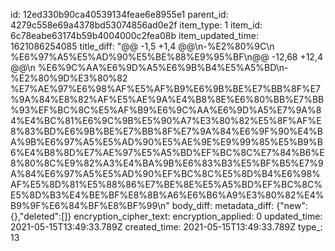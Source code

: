 id: 12ed330b90ca40539134feae6e8955e1
parent_id: 4279c558e69a4378bd53074856ad0e2f
item_type: 1
item_id: 6c78eabe63174b59b4004000c2fea08b
item_updated_time: 1621086254085
title_diff: "@@ -1,5 +1,4 @@\\n-%E2%80%9C\\n %E6%97%A5%E5%AD%90%E5%BE%88%E9%95%BF\\n@@ -12,68 +12,4 @@\\n %E6%9C%AA%E6%9D%A5%E6%9B%B4%E5%A5%BD\\n-%E2%80%9D%E3%80%82 %E7%AE%97%E6%98%AF%E5%AF%B9%E6%9B%BE%E7%BB%8F%E7%9A%84%E8%82%AF%E5%AE%9A%E4%B8%8E%E6%80%BB%E7%BB%93%EF%BC%8C%E5%AF%B9%E6%9C%AA%E6%9D%A5%E7%9A%84%E4%BC%81%E6%9C%9B%E5%90%A7%E3%80%82%E5%8F%AF%E8%83%BD%E6%9B%BE%E7%BB%8F%E7%9A%84%E6%9F%90%E4%BA%9B%E6%97%A5%E5%AD%90%E5%AE%9E%E9%99%85%E5%B9%B6%E4%B8%8D%E7%AE%97%E5%A5%BD%EF%BC%8C%E7%84%B6%E8%80%8C%E9%82%A3%E4%BA%9B%E6%83%B3%E5%BF%B5%E7%9A%84%E6%97%A5%E5%AD%90%EF%BC%8C%E5%8D%B4%E6%98%AF%E5%8D%81%E5%88%86%E7%BE%8E%E5%A5%BD%EF%BC%8C%E5%8D%B3%E4%BE%BF%E8%8B%A6%E6%B6%A9%E3%80%82%E4%B9%9F%E6%84%BF%E8%BF%99\\n"
body_diff: 
metadata_diff: {"new":{},"deleted":[]}
encryption_cipher_text: 
encryption_applied: 0
updated_time: 2021-05-15T13:49:33.789Z
created_time: 2021-05-15T13:49:33.789Z
type_: 13